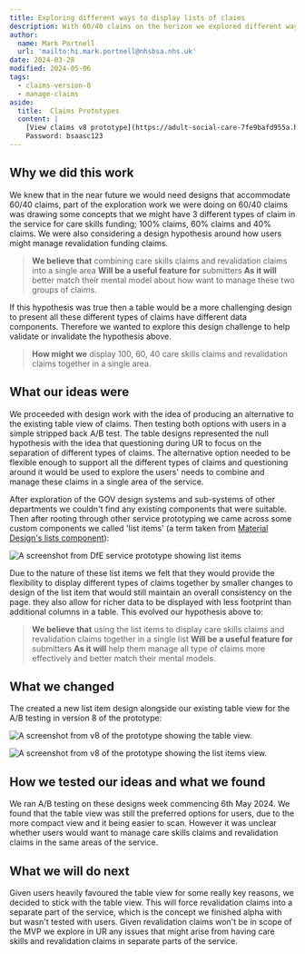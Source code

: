```yaml
---
title: Exploring different ways to display lists of claims
description: With 60/40 claims on the horizon we explored different ways to present lists of claims to users.
author:
  name: Mark Portnell
  url: 'mailto:hi.mark.portnell@nhsbsa.nhs.uk'
date: 2024-03-28
modified: 2024-05-06
tags:
  - claims-version-8
  - manage-claims
aside:
  title:  Claims Prototypes
  content: |
    [View claims v8 prototype](https://adult-social-care-7fe9bafd955a.herokuapp.com/claims/prototypes/design/v8/) 
    Password: bsaasc123
---
```




## Why we did this work

We knew that in the near future we would need designs that accommodate 60/40 claims, part of the exploration work we were doing on 60/40 claims was drawing some concepts that we might have 3 different types of claim in the service for care skills funding; 100% claims, 60% claims and 40% claims. We were also considering a design hypothesis around how users might manage revalidation funding claims. 

>**We believe that** combining care skills claims and revalidation claims into a single area
>**Will be a useful feature for** submitters
>**As it will** better match their mental model about how want to manage these two groups of claims.

If this hypothesis was true then a table would be a more challenging design to present all these different types of claims have different data components. Therefore we wanted to explore this design challenge to help validate or invalidate the hypothesis above.

>**How might we** display 100, 60, 40 care skills claims and revalidation claims together in a single area.

## What our ideas were

We proceeded with design work with the idea of producing an alternative to the existing table view of claims. Then testing both options with users in a simple stripped back A/B test. The table designs represented the null hypothesis with the idea that questioning during UR to focus on the separation of different types of claims. The alternative option needed to be flexible enough to support all the different types of claims and questioning around it would be used to explore the users' needs to combine and manage these claims in a single area of the service.

After exploration of the GOV design systems and sub-systems of other departments we couldn't find any existing components that were suitable. Then after rooting through other service prototyping we came across some custom components we called 'list items' (a term taken from [Material Design's lists component](https://m3.material.io/components/lists/overview)):

![A screenshot from DfE service prototype showing list items](DfE-list-items.png "List items from a DfE service")

Due to the nature of these list items we felt that they would provide the flexibility to display different types of claims together by smaller changes to design of the list item that would still maintain an overall consistency on the page. they also allow for richer data to be displayed with less footprint than additional columns in a table. This evolved our hypothesis above to:

>**We believe that** using the list items to display care skills claims and revalidation claims together in a single list
>**Will be a useful feature for** submitters
>**As it will** help them manage all type of claims more effectively and better match their mental models.

## What we changed

The created a new list item design alongside our existing table view for the A/B testing in version 8 of the prototype:

![A screenshot from v8 of the prototype showing the table view.](table-view.png "Table view")

![A screenshot from v8 of the prototype showing the list items view.](list-view.png "List item view")

## How we tested our ideas and what we found
We ran A/B testing on these designs week commencing 6th May 2024. We found that the table view was still the preferred options for users, due to the more compact view and it being easier to scan. However it was unclear whether users would want to manage care skills claims and revalidation claims in the same areas of the service. 



## What we will do next
Given users heavily favoured the table view for some really key reasons, we decided to stick with the table view. This will force revalidation claims into a separate part of the service, which is the concept we finished alpha with but wasn't tested with users. Given revalidation claims won't be in scope of the MVP we explore in UR any issues that might arise from having care skills and revalidation claims in separate parts of the service. 

